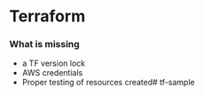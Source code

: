 # Terraform

### What is missing
- a TF version lock
- AWS credentials 
- Proper testing of resources created# tf-sample
